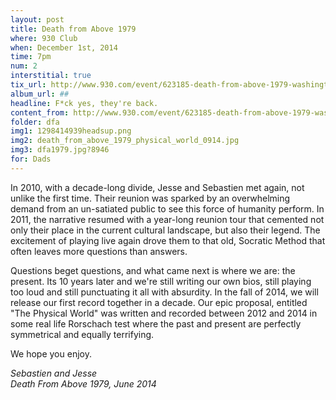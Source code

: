 ```yaml
---
layout: post
title: Death from Above 1979
where: 930 Club
when: December 1st, 2014
time: 7pm
num: 2
interstitial: true
tix_url: http://www.930.com/event/623185-death-from-above-1979-washington/
album_url: ##
headline: F*ck yes, they're back.
content_from: http://www.930.com/event/623185-death-from-above-1979-washington/
folder: dfa
img1: 1298414939headsup.png
img2: death_from_above_1979_physical_world_0914.jpg
img3: dfa1979.jpg?8946
for: Dads
---
```


In 2010, with a decade-long divide, Jesse and Sebastien met again, not unlike the first time. Their reunion was sparked by an overwhelming demand from an un-satiated public to see this force of humanity perform. In 2011, the narrative resumed with a year-long reunion tour that cemented not only their place in the current cultural landscape, but also their legend. The excitement of playing live again drove them to that old, Socratic Method that often leaves more questions than answers.

Questions beget questions, and what came next is where we are: the present. Its 10 years later and we're still writing our own bios, still playing too loud and still punctuating it all with absurdity. In the fall of 2014, we will release our first record together in a decade. Our epic proposal, entitled "The Physical World" was written and recorded between 2012 and 2014 in some real life Rorschach test where the past and present are perfectly symmetrical and equally terrifying.

We hope you enjoy.

_Sebastien and Jesse <br/> Death From Above 1979, June 2014_